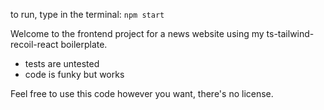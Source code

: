 to run, type in the terminal: 
```npm start```

Welcome to the frontend project for a news website using my ts-tailwind-recoil-react boilerplate.

- tests are untested
- code is funky but works

Feel free to use this code however you want, there's no license.
